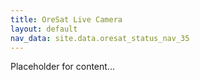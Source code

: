 ```yaml
---
title: OreSat Live Camera
layout: default
nav_data: site.data.oresat_status_nav_35
---
```



Placeholder for content...
